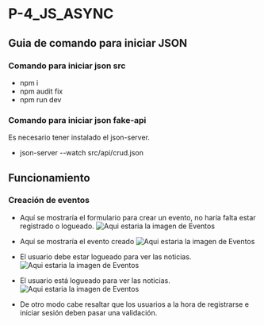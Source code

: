 # P-4_JS_ASYNC

## Guia de comando para iniciar JSON

### Comando para iniciar json src
- npm i
- npm audit fix
- npm run dev

### Comando para iniciar json fake-api
Es necesario tener instalado el json-server.

- json-server --watch src/api/crud.json

## Funcionamiento

### Creación de eventos

- Aquí se mostraría el formulario para crear un evento, no haría falta estar registrado o logueado.
![Aqui estaria la imagen de Eventos](https://github.com/IanMercadal/P4_JS_ASYNC/tree/main/docs/CrearEvento.PNG) 

- Aquí se mostraría el evento creado
![Aqui estaria la imagen de Eventos](https://github.com/IanMercadal/P4_JS_ASYNC/tree/main/docs/EventoCreado.PNG) 

- El usuario debe estar logueado para ver las noticias.
![Aqui estaria la imagen de Eventos](https://github.com/IanMercadal/P4_JS_ASYNC/tree/main/docs/NoLogin.PNG) 

- El usuario está logueado para ver las noticias.
![Aqui estaria la imagen de Eventos](https://github.com/IanMercadal/P4_JS_ASYNC/tree/main/docs/UserLoged.PNG) 

- De otro modo cabe resaltar que los usuarios a la hora de registrarse e iniciar sesión deben pasar una validación.